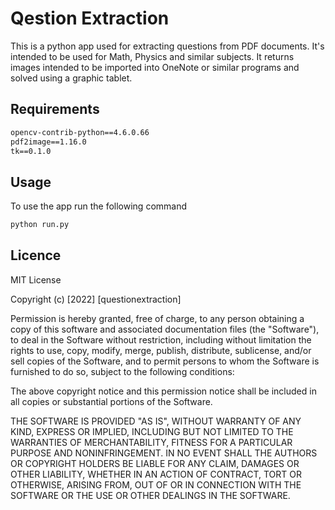 # Qestion Extraction

This is a python app used for extracting questions from PDF documents. It's intended to be used for Math, Physics and similar subjects. It returns images intended to be imported into OneNote or similar programs and solved using a graphic tablet.

## Requirements

```txt
opencv-contrib-python==4.6.0.66
pdf2image==1.16.0
tk==0.1.0
```

## Usage

To use the app run the following command

```bash
python run.py
```

## Licence

MIT License

Copyright (c) [2022] [questionextraction]

Permission is hereby granted, free of charge, to any person obtaining a copy
of this software and associated documentation files (the "Software"), to deal
in the Software without restriction, including without limitation the rights
to use, copy, modify, merge, publish, distribute, sublicense, and/or sell
copies of the Software, and to permit persons to whom the Software is
furnished to do so, subject to the following conditions:

The above copyright notice and this permission notice shall be included in all
copies or substantial portions of the Software.

THE SOFTWARE IS PROVIDED "AS IS", WITHOUT WARRANTY OF ANY KIND, EXPRESS OR
IMPLIED, INCLUDING BUT NOT LIMITED TO THE WARRANTIES OF MERCHANTABILITY,
FITNESS FOR A PARTICULAR PURPOSE AND NONINFRINGEMENT. IN NO EVENT SHALL THE
AUTHORS OR COPYRIGHT HOLDERS BE LIABLE FOR ANY CLAIM, DAMAGES OR OTHER
LIABILITY, WHETHER IN AN ACTION OF CONTRACT, TORT OR OTHERWISE, ARISING FROM,
OUT OF OR IN CONNECTION WITH THE SOFTWARE OR THE USE OR OTHER DEALINGS IN THE
SOFTWARE.